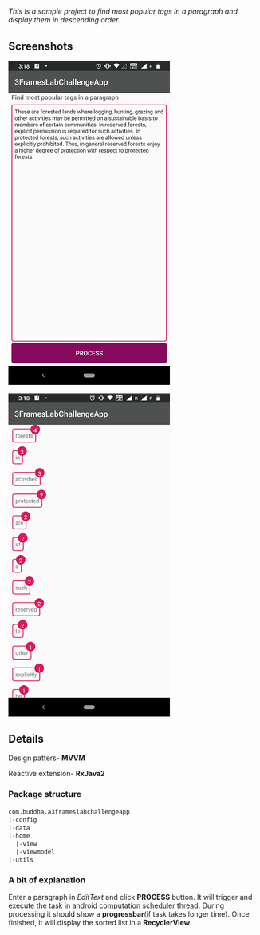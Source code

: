 ###### This is a sample project to find most popular tags in a paragraph and display them in descending order.
## Screenshots

![](https://github.com/buddhasaikia/3FramesLabChallenge/blob/master/screenshots/device-2018-11-16-151815.png?raw=true)

![](https://github.com/buddhasaikia/3FramesLabChallenge/blob/master/screenshots/device-2018-11-16-151844.png?raw=true)

## Details

Design patters- **MVVM**

Reactive extension- **RxJava2**

### Package structure

```
com.buddha.a3frameslabchallengeapp
|-config
|-data
|-home
  |-view
  |-viewmodel
|-utils
```
### A bit of explanation
Enter a paragraph in _EditText_ and click **PROCESS** button. It will trigger and execute the task in android [computation scheduler](http://reactivex.io/RxJava/javadoc/rx/schedulers/Schedulers.html#computation--) thread. During processing it should show a **progressbar**(if task takes longer time). Once finished, it will display the sorted list in a **RecyclerView**.
